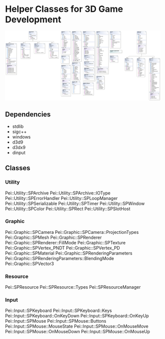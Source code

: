 # Helper Classes for 3D Game Development

![](https://raw.githubusercontent.com/sajjad-shirazy/Pei/4dbb298f/MSVS2008/ClassDiagram1.png)

## Dependencies
- stdlib
- sigc++
- windows
- d3d9
- d3dx9
- dinput

## Classes
### Utility
Pei::Utility::SPArchive
Pei::Utility::SPArchive::IOType
Pei::Utility::SPErrorHandler
Pei::Utility::SPLoopManager
Pei::Utility::SPSerializable
Pei::Utility::SPTimer
Pei::Utility::SPWindow
Pei::Utility::SPColor
Pei::Utility::SPRect
Pei::Utility::SPSlotHost

### Graphic
Pei::Graphic::SPCamera
Pei::Graphic::SPCamera::ProjectionTypes
Pei::Graphic::SPMesh
Pei::Graphic::SPRenderer
Pei::Graphic::SPRenderer::FillMode
Pei::Graphic::SPTexture
Pei::Graphic::SPVertex_PNDT
Pei::Graphic::SPVertex_PD
Pei::Graphic::SPMaterial
Pei::Graphic::SPRenderingParameters
Pei::Graphic::SPRenderingParameters::BlendingMode
Pei::Graphic::SPVector3

### Resource
Pei::SPResource
Pei::SPResource::Types
Pei::SPResourceManager

### Input
Pei::Input::SPKeyboard
Pei::Input::SPKeyboard::Keys
Pei::Input::SPKeyboard::OnKeyDown
Pei::Input::SPKeyboard::OnKeyUp
Pei::Input::SPMouse
Pei::Input::SPMouse::Buttons
Pei::Input::SPMouse::MouseState
Pei::Input::SPMouse::OnMouseMove
Pei::Input::SPMouse::OnMouseDown
Pei::Input::SPMouse::OnMouseUp